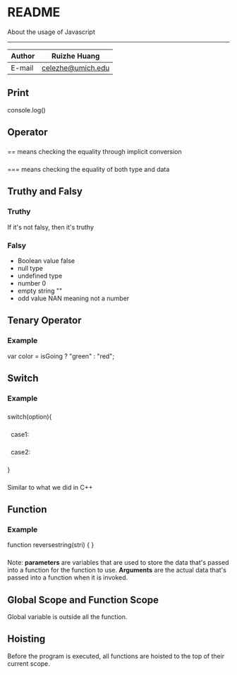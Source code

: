 README
===========================
About the usage of Javascript

****
	
|Author|Ruizhe Huang|
|---|---
|E-mail|celezhe@umich.edu

## Print
console.log()

## Operator

###
== means checking the equality through implicit conversion
###
=== means checking the equality of both type and data

## Truthy and Falsy
### Truthy
If it's not falsy, then it's truthy
### Falsy

* Boolean value false
* null type
* undefined type
* number 0
* empty string ""
* odd value NAN meaning not a number

## Tenary Operator
### Example
var color = isGoing ? "green" : "red";

## Switch
### Example
###
switch(option){
###
    case1:
###
    case2:
###
}
###
Similar to what we did in C++


## Function
### Example
function reversestring(stri) {
}

###
Note: **parameters** are variables that are used to store the data that's passed into a function for the function to use. **Arguments** are the actual data that's passed into a function when it is invoked.

## Global Scope and Function Scope
Global variable is outside all the function.

## Hoisting
Before the program is executed, all functions are hoisted to the top of their current scope.
